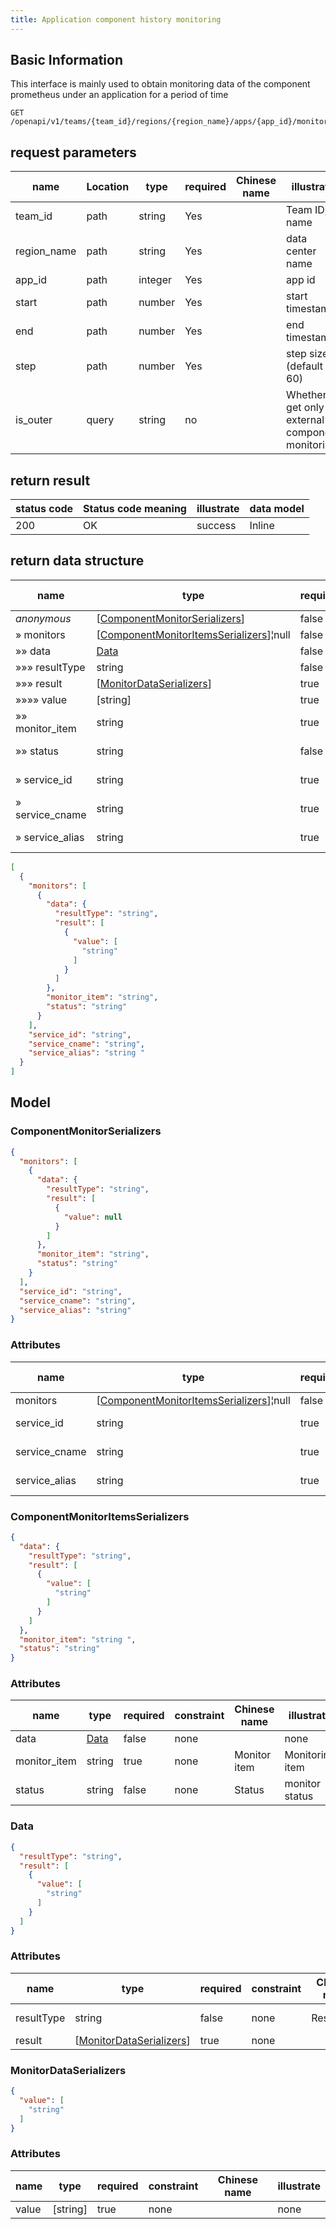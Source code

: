 ```yaml
---
title: Application component history monitoring
---
```


## Basic Information

This interface is mainly used to obtain monitoring data of the component prometheus under an application for a period of time

```shell title="请求路径"
GET /openapi/v1/teams/{team_id}/regions/{region_name}/apps/{app_id}/monitor/query_range
```

## request parameters

| name                             | Location | type    | required | Chinese name | illustrate                                        |
| -------------------------------- | -------- | ------- | -------- | ------------ | ------------------------------------------------- |
| team_id     | path     | string  | Yes      |              | Team ID, name                                     |
| region_name | path     | string  | Yes      |              | data center name                                  |
| app_id      | path     | integer | Yes      |              | app id                                            |
| start                            | path     | number  | Yes      |              | start timestamp                                   |
| end                              | path     | number  | Yes      |              | end timestamp                                     |
| step                             | path     | number  | Yes      |              | step size (default 60)         |
| is_outer    | query    | string  | no       |              | Whether to get only external component monitoring |

## return result

| status code | Status code meaning | illustrate | data model |
| ----------- | ------------------- | ---------- | ---------- |
| 200         | OK                  | success    | Inline     |

## return data structure

| name                                 | type                                                                                                                                   | required | constraint | Chinese name  | illustrate         |
| ------------------------------------ | -------------------------------------------------------------------------------------------------------------------------------------- | -------- | ---------- | ------------- | ------------------ |
| _anonymous_                          | [[ComponentMonitorSerializers](#schemacomponentmonitorserializers)]                | false    | none       |               | none               |
| » monitors                           | [[ComponentMonitorItemsSerializers](#schemacomponentmonitoritemsserializers)]¦null | false    | none       |               | none               |
| »» data                              | [Data](#schemadata)                                                                                                                    | false    | none       | Data          | none               |
| »»» resultType                       | string                                                                                                                                 | false    | none       | Resulttype    | return type        |
| »»» result                           | [[MonitorDataSerializers](#schemamonitordataserializers)]                          | true     | none       |               | none               |
| »»»» value                           | [string]                                                                           | true     | none       |               | none               |
| »» monitor_item | string                                                                                                                                 | true     | none       | Monitor item  | Monitoring item    |
| »» status                            | string                                                                                                                                 | false    | none       | Status        | monitor status     |
| » service_id    | string                                                                                                                                 | true     | none       | Service id    | component id       |
| » service_cname | string                                                                                                                                 | true     | none       | Service cname | component name     |
| » service_alias | string                                                                                                                                 | true     | none       | Service alias | component nickname |

```json title="响应示例"
[
  {
    "monitors": [
      {
        "data": {
          "resultType": "string",
          "result": [
            {
              "value": [
                "string"
              ]
            }
          ]
        },
        "monitor_item": "string",
        "status": "string"
      }
    ],
    "service_id": "string",
    "service_cname": "string",
    "service_alias": "string "
  }
]
```

## Model

### ComponentMonitorSerializers<a id="schemacomponentmonitorserializers"></a>

```json
{
  "monitors": [
    {
      "data": {
        "resultType": "string",
        "result": [
          {
            "value": null
          }
        ]
      },
      "monitor_item": "string",
      "status": "string"
    }
  ],
  "service_id": "string",
  "service_cname": "string",
  "service_alias": "string"
}
```

### Attributes

| name                               | type                                                                                                                                   | required | constraint | Chinese name  | illustrate         |
| ---------------------------------- | -------------------------------------------------------------------------------------------------------------------------------------- | -------- | ---------- | ------------- | ------------------ |
| monitors                           | [[ComponentMonitorItemsSerializers](#schemacomponentmonitoritemsserializers)]¦null | false    | none       |               | none               |
| service_id    | string                                                                                                                                 | true     | none       | Service id    | component id       |
| service_cname | string                                                                                                                                 | true     | none       | Service cname | component name     |
| service_alias | string                                                                                                                                 | true     | none       | Service alias | component nickname |

### ComponentMonitorItemsSerializers<a id="schemacomponentmonitoritemsserializers"></a>

```json
{
  "data": {
    "resultType": "string",
    "result": [
      {
        "value": [
          "string"
        ]
      }
    ]
  },
  "monitor_item": "string ",
  "status": "string"
}
```

### Attributes

| name                              | type                | required | constraint | Chinese name | illustrate      |
| --------------------------------- | ------------------- | -------- | ---------- | ------------ | --------------- |
| data                              | [Data](#schemadata) | false    | none       |              | none            |
| monitor_item | string              | true     | none       | Monitor item | Monitoring item |
| status                            | string              | false    | none       | Status       | monitor status  |

### Data<a id="schemadata"></a>

```json
{
  "resultType": "string",
  "result": [
    {
      "value": [
        "string"
      ]
    }
  ]
}
```

### Attributes

| name       | type                                                                                                          | required | constraint | Chinese name | illustrate  |
| ---------- | ------------------------------------------------------------------------------------------------------------- | -------- | ---------- | ------------ | ----------- |
| resultType | string                                                                                                        | false    | none       | Resulttype   | return type |
| result     | [[MonitorDataSerializers](#schemamonitordataserializers)] | true     | none       |              | none        |

### MonitorDataSerializers<a id="schemamonitordataserializers"></a>

```json
{
  "value": [
    "string"
  ]
}
```

### Attributes

| name  | type                                                         | required | constraint | Chinese name | illustrate |
| ----- | ------------------------------------------------------------ | -------- | ---------- | ------------ | ---------- |
| value | [string] | true     | none       |              | none       |
